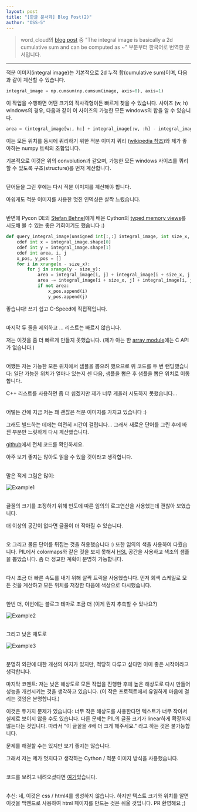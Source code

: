 ```yaml
---
layout: post
title: "[한글 문서화] Blog Post(2)"
author: "OSS-5"
---
```


>word_cloud의 [blog post][Blog] 중 "The integral image is basically a 2d cumulative sum and can be computed as ~" 부분부터 한국어로 번역한 문서입니다.
<hr>

적분 이미지(integral image)는 기본적으로 2d 누적 합(cumulative sum)이며, 다음과 같이 계산할 수 있습니다.
```python
integral_image = np.cumsum(np.cumsum(image, axis=0), axis=1)
```
이 작업을 수행하면 어떤 크기의 직사각형이든 빠르게 찾을 수 있습니다. 사이즈 (w, h) windows의 경우, 다음과 같이 이 사이즈의 가능한 모든 windows의 합을 알 수 있습니다.
```python
area = (integral_image[w:, h:] + integral_image[:w, :h] - integral_image[w:, :h] - integral_image[:w, h:])
```
이는 모든 위치를 동시에 쿼리하기 위한 적분 이미지 쿼리 ([wikipedia 참조][Wiki])와 제가 좋아하는 numpy 트릭의 조합입니다.

기본적으로 이것은 위의 convolution과 같으며, 가능한 모든 windows 사이즈를 쿼리할 수 있도록 구조(structure)를 먼저 계산합니다.
<br><br>

단어들을 그린 후에는 다시 적분 이미지를 계산해야 합니다.

아쉽게도 적분 이미지를 사용한 멋진 인덱싱은 살짝 느렸습니다.
<br><br>

반면에 Pycon DE의 [Stefan Behnel][Stefan]에게 배운 Cython의 [typed memory views][Typed]를 시도해 볼 수 있는 좋은 기회이기도 했습니다 :)
```python
def query_integral_image(unsigned int[:,:] integral_image, int size_x, int size_y):
    cdef int x = integral_image.shape[0]
    cdef int y = integral_image.shape[1]
    cdef int area, i, j
    x_pos, y_pos = []
    for i in xrange(x - size_x):
        for j in xrange(y - size_y):
            area = integral_image[i, j] + integral_image[i + size_x, j + size_y]
            area -= integral_image[i + size_x, j] + integral_image[i, j + size_y]
            if not area:
                x_pos.append(i)
                y_pos.append(j)
```
좋습니다! 쓰기 쉽고 C-Speed에 직접적입니다.
<br><br>

마지막 두 줄을 제외하고 ... 리스트는 빠르지 않습니다.

저는 이것을 좀 더 빠르게 만들지 못했습니다. (제가 아는 한 [array module][Array]에는 C API가 없습니다.)
<br><br>

어쨌든 저는 가능한 모든 위치에서 샘플을 뽑으려 했으므로 위 코드를 두 번 랜딩했습니다: 일단 가능한 위치가 얼마나 있는지 센 다음, 샘플을 뽑은 후 샘플을 뽑은 위치로 이동합니다.

C++ 리스트를 사용하면 좀 더 쉽겠지만 제가 너무 게을러 시도하지 못했습니다...
<br><br>

어떻든 간에 지금 저는 꽤 괜찮은 적분 이미지를 가지고 있습니다 :)

그래도 빌드하는 데에는 여전히 시간이 걸립니다... 그래서 새로운 단어를 그린 후에 바뀐 부분만 느릿하게 다시 계산했습니다.

[github][Github]에서 전체 코드를 확인하세요.

아주 보기 좋지는 않아도 읽을 수 있을 것이라고 생각합니다.
<br><br>

말은 적게 그림은 많이:

![Example1][Ex1]
<br><br>

글꼴의 크기를 조정하기 위해 빈도에 따른 임의의 로그연산을 사용했는데 괜찮아 보였습니다.

더 이상의 공간이 없다면 글꼴이 더 작아질 수 있습니다.
<br><br>

오 그리고 물론 단어를 뒤집는 것을 허용했습니다 :) 또한 임의의 색을 사용하여 다뤘습니다. PIL에서 colormaps와 같은 것을 보지 못해서 [HSL][HSL] 공간을 사용하고 색조의 샘플을 뽑았습니다. 좀 더 정교한 계획이 분명히 가능합니다.
<br><br>

다시 조금 더 빠른 속도를 내기 위해 살짝 트릭을 사용했습니다. 먼저 회색 스케일로 모든 것을 계산하고 모든 위치를 저장한 다음에 색상으로 다시했습니다.
<br><br>

한번 더, 이번에는 블로그 테마로 조금 더 (이게 뭔지 추측할 수 있나요?)

![Example2][Ex2]
<br><br>

그리고 낮은 채도로

![Example3][Ex3]
<br><br>

분명히 외관에 대한 개선의 여지가 있지만, 적당히 다루고 싶다면 이미 좋은 시작이라고 생각합니다.

마지막 코멘트: 저는 낮은 해상도로 모든 작업을 진행한 후에 높은 해상도로 다시 만들어 성능을 개선시키는 것을 생각하고 있습니다. (이 작은 프로젝트에서 유일하게 마음에 걸리는 것임은 분명합니다.)

이것은 두가지 문제가 있습니다: 너무 작은 해상도를 사용한다면 텍스트가 너무 작아서 실제로 보이지 않을 수도 있습니다. 다른 문제는 PIL의 글꼴 크기가 linear하게 확장하지 않는다는 것입니다. 따라서 "이 글꼴을 4배 더 크게 해주세요." 라고 하는 것은 불가능합니다.

문제를 해결할 수는 있지만 보기 좋지는 않습니다.

그래서 저는 제가 멋지다고 생각하는 Cython / 적분 이미지 방식을 사용했습니다.
<br><br>

코드를 보려고 내려오셨다면 [여기][Here]있습니다.
<br><br>

추신: 네, 이것은 css / html4를 생성하지 않습니다. 하지만 텍스트 크기와 위치를 알면 이것을 백엔드로 사용하여 html 페이지를 만드는 것은 쉬울 것입니다. PR 환영해요 ;)

[Blog]: https://peekaboo-vision.blogspot.com/2012/11/a-wordcloud-in-python.html
[Wiki]: https://en.wikipedia.org/wiki/Summed-area_table
[Typed]: http://docs.cython.org/en/latest/src/userguide/memoryviews.html
[Stefan]: http://consulting.behnel.de
[Array]: https://docs.python.org/2/library/array.html
[Github]: https://github.com/amueller/word_cloud
[Ex1]: https://2.bp.blogspot.com/-WkzZOACNIXQ/UJmRe2M_GFI/AAAAAAAAAJ4/IevGaoqYmT4/s400/constitution2.png
[HSL]: https://en.wikipedia.org/wiki/HSL_and_HSV
[Ex2]: https://2.bp.blogspot.com/-DkYdVOITxEM/UJmSwk4AURI/AAAAAAAAAKE/aqAigDXGDQg/s400/prml3.png
[Ex3]: https://3.bp.blogspot.com/-deMvj5fVHLI/UJmS3zyIwlI/AAAAAAAAAKQ/sWIzQyHQzj0/s400/prml2.png
[Here]: https://github.com/amueller/word_cloud
